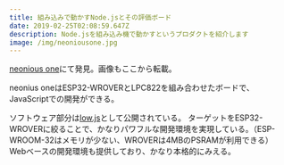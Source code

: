 ```yaml
---
title: 組み込みで動かすNode.jsとその評価ボード
date: 2019-02-25T02:08:59.647Z
description: Node.jsを組み込み機で動かすというプロダクトを紹介します
image: /img/neoniousone.jpg
---
```

[neonious one](https://www.neonious.com/neoniousOne)にて発見。画像もここから転載。

neonius oneはESP32-WROVERとLPC822を組み合わせたボードで、JavaScriptでの開発ができる。

ソフトウェア部分は[low.js](https://www.lowjs.org/)として公開されている。
ターゲットをESP32-WROVERに絞ることで、かなりパワフルな開発環境を実現している。（ESP-WROOM-32はメモリが少ない、WROVERは4MBのPSRAMが利用できる）
Webベースの開発環境も提供しており、かなり本格的にみえる。
